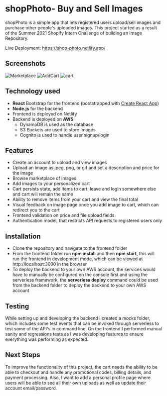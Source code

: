 # shopPhoto- Buy and Sell Images
shopPhoto is a simple app that lets registered users upload/sell images and purchase other people's uploaded images. This project started as a result of the Summer 2021 Shopify Intern Challenge of building an Image Repository.   

Live Deployment: https://shop-photo.netlify.app/ 
## Screenshots
![Marketplace](https://user-images.githubusercontent.com/43117838/104883134-440ef580-5932-11eb-8e70-bfc7e56b1100.JPG)
![AddCart](https://user-images.githubusercontent.com/43117838/104883150-50934e00-5932-11eb-9664-bcc4ff38a881.JPG)
![cart](https://user-images.githubusercontent.com/43117838/104883157-525d1180-5932-11eb-8ac1-81264d87498a.JPG)

## Technology used
 - **React** Bootstrap for the frontend (bootstrapped with  [Create React App](https://github.com/facebook/create-react-app))
 - **Node.js** for the backend
 - Frontend is deployed on Netlify 
 - Backend is deployed on **AWS**
	 - DynamoDB is used as the database
	 - S3 Buckets are used to store Images
	 - Cognito is used to handle user signup/login 

## Features
* Create an account to upload and view images
* Upload an image as jpeg, png, or gif and set a description and price for the image
* Browse marketplace of images
* Add images to your personalized cart
* Cart persists state, add items to cart, leave and login somewhere else and cart will remain the same
* Ability to remove items from your cart and view the final total
* Visual feedback on image page once you add image to cart, which can redirect you to the cart
* Frontend validation on price and file upload fields
* Authentication model, that restricts API requests to registered users only

## Installation
* Clone the repository and navigate to the frontend folder
* From the frontend folder run **npm install** and then **npm start**, this will run the frontend in development mode, which can be viewed at http://localhost:3000 in the browser
* To deploy the backend to your own AWS account, the services would have to manually be configured on the console first and using the serverless framework, the **serverless deploy** command could be used from the backend folder to deploy the backend to your own AWS account

## Testing
While setting up and developing the backend I created a mocks folder, which includes some test events that can be invoked through serverless to test some of the API's in command line. On the frontend I performed manual sanity and regressions tests as I was developing features to ensure everything was performing as expected.

## Next Steps
 To improve the functionality of this project, the cart needs the ability to be able to checkout and handle any promotional codes, billing details, and payment processing. Also, I want to add a personal profile page where users will be able to see all their own uploads as well as update their account email/password. 
